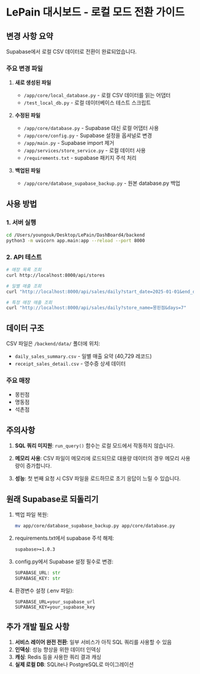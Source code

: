 # LePain 대시보드 - 로컬 모드 전환 가이드

## 변경 사항 요약

Supabase에서 로컬 CSV 데이터로 전환이 완료되었습니다. 

### 주요 변경 파일

1. **새로 생성된 파일**
   - `/app/core/local_database.py` - 로컬 CSV 데이터를 읽는 어댑터
   - `/test_local_db.py` - 로컬 데이터베이스 테스트 스크립트

2. **수정된 파일**
   - `/app/core/database.py` - Supabase 대신 로컬 어댑터 사용
   - `/app/core/config.py` - Supabase 설정을 옵셔널로 변경
   - `/app/main.py` - Supabase import 제거
   - `/app/services/store_service.py` - 로컬 데이터 사용
   - `/requirements.txt` - supabase 패키지 주석 처리

3. **백업된 파일**
   - `/app/core/database_supabase_backup.py` - 원본 database.py 백업

## 사용 방법

### 1. 서버 실행
```bash
cd /Users/youngouk/Desktop/LePain/DashBoard4/backend
python3 -m uvicorn app.main:app --reload --port 8000
```

### 2. API 테스트
```bash
# 매장 목록 조회
curl http://localhost:8000/api/stores

# 일별 매출 조회 
curl "http://localhost:8000/api/sales/daily?start_date=2025-01-01&end_date=2025-01-07"

# 특정 매장 매출 조회
curl "http://localhost:8000/api/sales/daily?store_name=몽핀점&days=7"
```

## 데이터 구조

CSV 파일은 `/backend/data/` 폴더에 위치:
- `daily_sales_summary.csv` - 일별 매출 요약 (40,729 레코드)
- `receipt_sales_detail.csv` - 영수증 상세 데이터

### 주요 매장
- 몽핀점
- 명동점  
- 석촌점

## 주의사항

1. **SQL 쿼리 미지원**: `run_query()` 함수는 로컬 모드에서 작동하지 않습니다.

2. **메모리 사용**: CSV 파일이 메모리에 로드되므로 대용량 데이터의 경우 메모리 사용량이 증가합니다.

3. **성능**: 첫 번째 요청 시 CSV 파일을 로드하므로 초기 응답이 느릴 수 있습니다.

## 원래 Supabase로 되돌리기

1. 백업 파일 복원:
   ```bash
   mv app/core/database_supabase_backup.py app/core/database.py
   ```

2. requirements.txt에서 supabase 주석 해제:
   ```txt
   supabase>=1.0.3
   ```

3. config.py에서 Supabase 설정 필수로 변경:
   ```python
   SUPABASE_URL: str
   SUPABASE_KEY: str
   ```

4. 환경변수 설정 (.env 파일):
   ```
   SUPABASE_URL=your_supabase_url
   SUPABASE_KEY=your_supabase_key
   ```

## 추가 개발 필요 사항

1. **서비스 레이어 완전 전환**: 일부 서비스가 아직 SQL 쿼리를 사용할 수 있음
2. **인덱싱**: 성능 향상을 위한 데이터 인덱싱
3. **캐싱**: Redis 등을 사용한 쿼리 결과 캐싱
4. **실제 로컬 DB**: SQLite나 PostgreSQL로 마이그레이션
